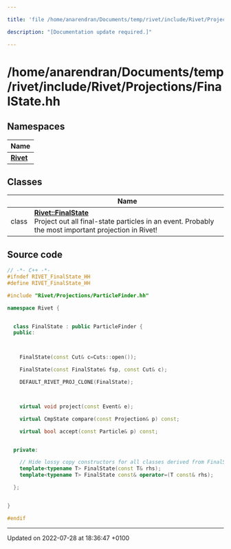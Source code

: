 ```yaml
---

title: 'file /home/anarendran/Documents/temp/rivet/include/Rivet/Projections/FinalState.hh'

description: "[Documentation update required.]"

---
```


# /home/anarendran/Documents/temp/rivet/include/Rivet/Projections/FinalState.hh



## Namespaces

| Name           |
| -------------- |
| **[Rivet](/documentation/code/namespaces/namespacerivet/)**  |

## Classes

|                | Name           |
| -------------- | -------------- |
| class | **[Rivet::FinalState](/documentation/code/classes/classrivet_1_1finalstate/)** <br>Project out all final-state particles in an event. Probably the most important projection in Rivet!  |




## Source code

```cpp
// -*- C++ -*-
#ifndef RIVET_FinalState_HH
#define RIVET_FinalState_HH

#include "Rivet/Projections/ParticleFinder.hh"

namespace Rivet {


  class FinalState : public ParticleFinder {
  public:



    FinalState(const Cut& c=Cuts::open());

    FinalState(const FinalState& fsp, const Cut& c);

    DEFAULT_RIVET_PROJ_CLONE(FinalState);



    virtual void project(const Event& e);

    virtual CmpState compare(const Projection& p) const;

    virtual bool accept(const Particle& p) const;


  private:

    // Hide lossy copy constructors for all classes derived from FinalState
    template<typename T> FinalState(const T& rhs);
    template<typename T> FinalState const& operator=(T const& rhs);

  };


}

#endif
```


-------------------------------

Updated on 2022-07-28 at 18:36:47 +0100
